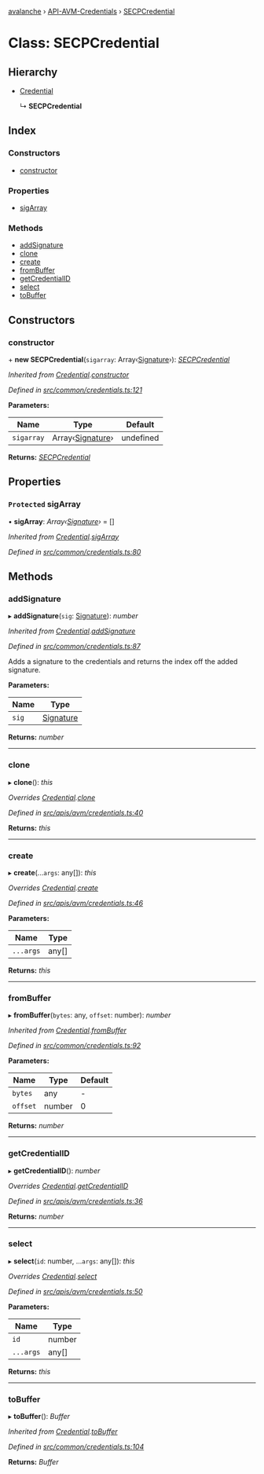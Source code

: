 [avalanche](../README.md) › [API-AVM-Credentials](../modules/api_avm_credentials.md) › [SECPCredential](api_avm_credentials.secpcredential.md)

# Class: SECPCredential

## Hierarchy

* [Credential](common_signature.credential.md)

  ↳ **SECPCredential**

## Index

### Constructors

* [constructor](api_avm_credentials.secpcredential.md#constructor)

### Properties

* [sigArray](api_avm_credentials.secpcredential.md#protected-sigarray)

### Methods

* [addSignature](api_avm_credentials.secpcredential.md#addsignature)
* [clone](api_avm_credentials.secpcredential.md#clone)
* [create](api_avm_credentials.secpcredential.md#create)
* [fromBuffer](api_avm_credentials.secpcredential.md#frombuffer)
* [getCredentialID](api_avm_credentials.secpcredential.md#getcredentialid)
* [select](api_avm_credentials.secpcredential.md#select)
* [toBuffer](api_avm_credentials.secpcredential.md#tobuffer)

## Constructors

###  constructor

\+ **new SECPCredential**(`sigarray`: Array‹[Signature](common_signature.signature.md)›): *[SECPCredential](api_avm_credentials.secpcredential.md)*

*Inherited from [Credential](common_signature.credential.md).[constructor](common_signature.credential.md#constructor)*

*Defined in [src/common/credentials.ts:121](https://github.com/ava-labs/avalanchejs/blob/a2feb77/src/common/credentials.ts#L121)*

**Parameters:**

Name | Type | Default |
------ | ------ | ------ |
`sigarray` | Array‹[Signature](common_signature.signature.md)› | undefined |

**Returns:** *[SECPCredential](api_avm_credentials.secpcredential.md)*

## Properties

### `Protected` sigArray

• **sigArray**: *Array‹[Signature](common_signature.signature.md)›* = []

*Inherited from [Credential](common_signature.credential.md).[sigArray](common_signature.credential.md#protected-sigarray)*

*Defined in [src/common/credentials.ts:80](https://github.com/ava-labs/avalanchejs/blob/a2feb77/src/common/credentials.ts#L80)*

## Methods

###  addSignature

▸ **addSignature**(`sig`: [Signature](common_signature.signature.md)): *number*

*Inherited from [Credential](common_signature.credential.md).[addSignature](common_signature.credential.md#addsignature)*

*Defined in [src/common/credentials.ts:87](https://github.com/ava-labs/avalanchejs/blob/a2feb77/src/common/credentials.ts#L87)*

Adds a signature to the credentials and returns the index off the added signature.

**Parameters:**

Name | Type |
------ | ------ |
`sig` | [Signature](common_signature.signature.md) |

**Returns:** *number*

___

###  clone

▸ **clone**(): *this*

*Overrides [Credential](common_signature.credential.md).[clone](common_signature.credential.md#abstract-clone)*

*Defined in [src/apis/avm/credentials.ts:40](https://github.com/ava-labs/avalanchejs/blob/a2feb77/src/apis/avm/credentials.ts#L40)*

**Returns:** *this*

___

###  create

▸ **create**(...`args`: any[]): *this*

*Overrides [Credential](common_signature.credential.md).[create](common_signature.credential.md#abstract-create)*

*Defined in [src/apis/avm/credentials.ts:46](https://github.com/ava-labs/avalanchejs/blob/a2feb77/src/apis/avm/credentials.ts#L46)*

**Parameters:**

Name | Type |
------ | ------ |
`...args` | any[] |

**Returns:** *this*

___

###  fromBuffer

▸ **fromBuffer**(`bytes`: any, `offset`: number): *number*

*Inherited from [Credential](common_signature.credential.md).[fromBuffer](common_signature.credential.md#frombuffer)*

*Defined in [src/common/credentials.ts:92](https://github.com/ava-labs/avalanchejs/blob/a2feb77/src/common/credentials.ts#L92)*

**Parameters:**

Name | Type | Default |
------ | ------ | ------ |
`bytes` | any | - |
`offset` | number | 0 |

**Returns:** *number*

___

###  getCredentialID

▸ **getCredentialID**(): *number*

*Overrides [Credential](common_signature.credential.md).[getCredentialID](common_signature.credential.md#abstract-getcredentialid)*

*Defined in [src/apis/avm/credentials.ts:36](https://github.com/ava-labs/avalanchejs/blob/a2feb77/src/apis/avm/credentials.ts#L36)*

**Returns:** *number*

___

###  select

▸ **select**(`id`: number, ...`args`: any[]): *this*

*Overrides [Credential](common_signature.credential.md).[select](common_signature.credential.md#abstract-select)*

*Defined in [src/apis/avm/credentials.ts:50](https://github.com/ava-labs/avalanchejs/blob/a2feb77/src/apis/avm/credentials.ts#L50)*

**Parameters:**

Name | Type |
------ | ------ |
`id` | number |
`...args` | any[] |

**Returns:** *this*

___

###  toBuffer

▸ **toBuffer**(): *Buffer*

*Inherited from [Credential](common_signature.credential.md).[toBuffer](common_signature.credential.md#tobuffer)*

*Defined in [src/common/credentials.ts:104](https://github.com/ava-labs/avalanchejs/blob/a2feb77/src/common/credentials.ts#L104)*

**Returns:** *Buffer*
